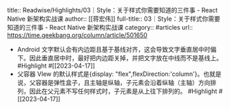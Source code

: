 title:: Readwise/Highlights/03｜Style：关于样式你需要知道的三件事 - React Native 新架构实战课
author:: [[蒋宏伟]]
full-title:: 03｜Style：关于样式你需要知道的三件事 - React Native 新架构实战课
category:: #articles
url:: https://time.geekbang.org/column/article/501650

- Android 文字默认会有内边距且基于基线对齐，这会导致文字垂直居中时偏下。因此垂直居中时，最好把内边距关掉，并把文字放在中线而不是基线上。 #Highlight #[[2023-04-17]]
- 父容器 VIew 的默认样式是{display: "flex",flexDirection:'column'}。也就是说，父容器是弹性盒子，且主轴是纵轴，子元素会沿着纵轴（主轴）方向排列，因此在父元素不写任何样式时，子元素是从上往下排列的。 #Highlight #[[2023-04-17]]